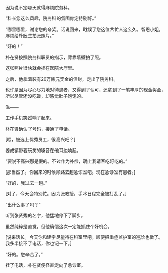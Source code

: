 因为说不定哪天就得麻烦院务科。

“科长您这么风趣，院务科的氛围肯定特别好。”

“哪里哪里，谢谢您的夸奖。话说回来，耽误了您这位大忙人这么久。智恩小姐，麻烦给朴医生拍张照片。”

“好的！”

朴在贤按照院务科职员的指示，背靠墙壁拍了照。

这张照片很快就会挂在医院大厅里。

之后，他拿着装有20万韩元奖金的信封，走出了院务科。

也许是因为尽心尽力地对待患者，又得到了认可，还拿到了一笔丰厚的现金奖金，所以尽管还没吃饭，却感觉肚子饱饱的。

滋——

工作手机突然响了起来。

朴在贤确认了号码，接通了电话。

[喂，被选上优秀员工，很高兴吧？]

姜成镇带着玩笑的嗓音在他耳边响起。

“要说不高兴那是假的。不过作为补偿，晚上我请客吃好吃的。”

[那当然了。你回来的时候顺路去趟急诊室吧。现在急诊室有患者。]

“好的，我过去一趟。”

[对了，今天会特别忙。因为张教授，手术日程完全被打乱了。]

“出什么事了吗？”

听到张贤秀的名字，他猛地停下了脚步。

虽然纯粹是直觉，但他确信这次一定能抓住个好机会。

[说来话长。今天你和建宇尽量待在科室里吧。顺便把重症监护室的巡诊也做了。我多半接不了电话，你也记一下。]

“好的。您辛苦了。”

挂了电话，朴在贤便径直走向了急诊室。